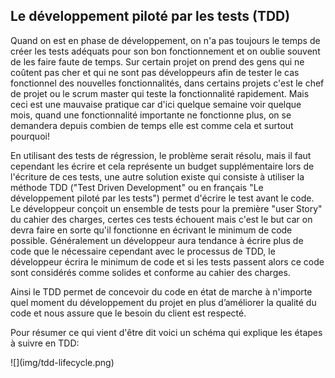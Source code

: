 ## Le développement piloté par les tests (TDD)

Quand on est en phase de développement, on n'a pas toujours le temps de créer les tests adéquats pour son bon fonctionnement et on oublie souvent de les faire faute de temps. Sur certain projet on prend des gens qui ne coûtent pas cher et qui ne sont pas développeurs afin de tester le cas fonctionnel des nouvelles fonctionnalités, dans certains projets c'est le chef de projet ou le scrum master qui teste la fonctionnalité rapidement. Mais ceci est une mauvaise pratique car d'ici quelque semaine voir quelque mois, quand une fonctionnalité importante ne fonctionne plus, on se demandera depuis combien de temps elle est comme cela et surtout pourquoi!

En utilisant des tests de régression, le problème serait résolu, mais il faut cependant les écrire et cela représente un budget supplémentaire lors de l'écriture de ces tests, une autre solution existe qui consiste à utiliser la méthode TDD ("Test Driven Development" ou en français "Le développement piloté par les tests") permet d'écrire le test avant le code.
Le développeur conçoit un ensemble de tests pour la première "user Story" du cahier des charges, certes ces tests échouent mais c'est le but car on devra faire en sorte qu'il fonctionne en écrivant le minimum de code possible. Généralement un développeur aura tendance à écrire plus de code que le nécessaire cependant avec le processus de TDD, le développeur écrira le minimum de code et si les tests passent alors ce code sont considérés comme solides et conforme au cahier des charges.

Ainsi le TDD permet de concevoir du code en état de marche à n'importe quel moment du développement du projet en plus d’améliorer la qualité du code et nous assure que le besoin du client est respecté.

Pour résumer ce qui vient d'être dit voici un schéma qui explique les étapes à suivre en TDD:

<div>![](img/tdd-lifecycle.png)</div>
